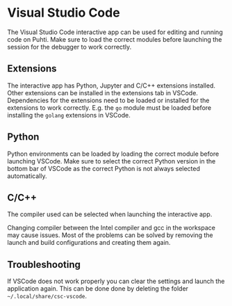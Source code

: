 # Visual Studio Code
The Visual Studio Code interactive app can be used for editing and running code on Puhti.
Make sure to load the correct modules before launching the session for the debugger to work correctly.

## Extensions
The interactive app has Python, Jupyter and C/C++ extensions installed.
Other extensions can be installed in the extensions tab in VSCode.
Dependencies for the extensions need to be loaded or installed for the extensions to work correctly.
E.g. the `go` module must be loaded before installing the `golang` extensions in VSCode.

## Python
Python environments can be loaded by loading the correct module before launching VSCode.
Make sure to select the correct Python version in the bottom bar of VSCode as the correct Python is not always selected automatically.

## C/C++
The compiler used can be selected when launching the interactive app.

Changing compiler between the Intel compiler and gcc in the workspace may cause issues.
Most of the problems can be solved by removing the launch and build configurations and creating them again.

## Troubleshooting
If VSCode does not work properly you can clear the settings and launch the application again.
This can be done done by deleting the folder `~/.local/share/csc-vscode`.
